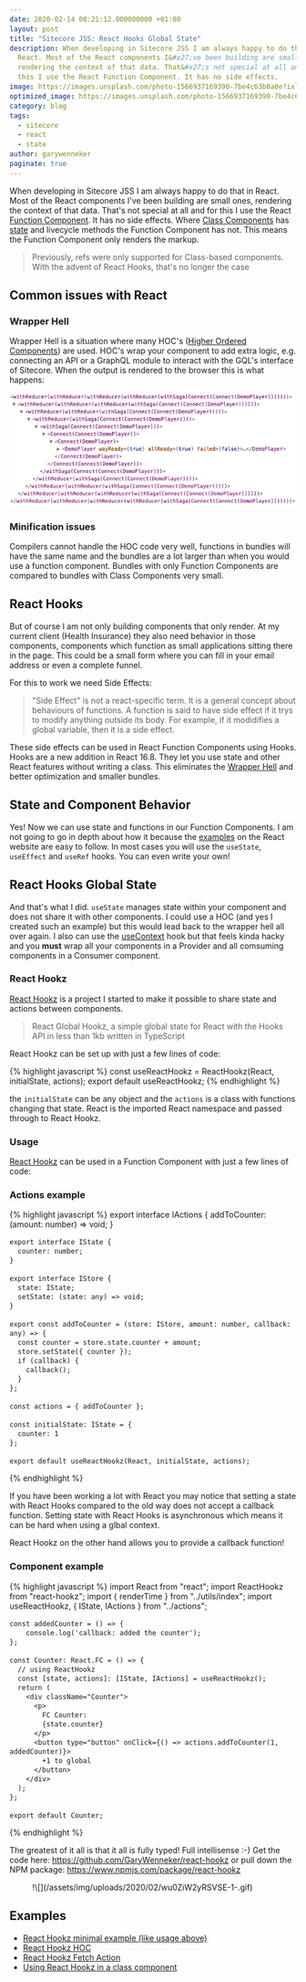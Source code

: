 ```yaml
---
date: 2020-02-14 08:21:12.000000000 +01:00
layout: post
title: "Sitecore JSS: React Hooks Global State"
description: When developing in Sitecore JSS I am always happy to do that in
  React. Most of the React components I&#x27;ve been building are small ones,
  rendering the context of that data. That&#x27;s not special at all and for
  this I use the React Function Component. It has no side effects.
image: https://images.unsplash.com/photo-1566937169390-7be4c63b8a0e?ixlib&#x3D;rb-1.2.1&amp;q&#x3D;80&amp;fm&#x3D;jpg&amp;crop&#x3D;entropy&amp;cs&#x3D;tinysrgb&amp;w&#x3D;1080&amp;fit&#x3D;max&amp;ixid&#x3D;eyJhcHBfaWQiOjExNzczfQ
optimized_image: https://images.unsplash.com/photo-1566937169390-7be4c63b8a0e?ixlib&#x3D;rb-1.2.1&amp;q&#x3D;80&amp;fm&#x3D;jpg&amp;crop&#x3D;entropy&amp;cs&#x3D;tinysrgb&amp;w&#x3D;1080&amp;fit&#x3D;max&amp;ixid&#x3D;eyJhcHBfaWQiOjExNzczfQ
category: blog
tags:
  - sitecore
  - react
  - state
author: garywenneker
paginate: true
---
```

When developing in Sitecore JSS I am always happy to do that in React. Most of the React components I've been building are small ones, rendering the context of that data. That's not special at all and for this I use the React [Function Component](https://reactjs.org/docs/components-and-props.html#function-and-class-components). It has no side effects. Where [Class Components](https://reactjs.org/docs/components-and-props.html#function-and-class-components) has [state](https://reactjs.org/docs/state-and-lifecycle.html) and livecycle methods the Function Component has not. This means the Function Component only renders the markup.

> Previously, refs were only supported for Class-based components. With the advent of React Hooks, that's no longer the case

## Common issues with React

### Wrapper Hell

Wrapper Hell is a situation where many HOC's ([Higher Ordered Components](https://reactjs.org/docs/higher-order-components.html)) are used. HOC's wrap your component to add extra logic, e.g. connecting an API or a GraphQL module to interact with the GQL's interface of Sitecore. When the output is rendered to the browser this is what happens:

![Wrapper Hell](/assets/img/uploads/2020/02/wrapper_hell_2.png)

### Minification issues

Compilers cannot handle the HOC code very well, functions in bundles will have the same name and the bundles are a lot larger than when you would use a function component. Bundles with only Function Components are compared to bundles with Class Components very small.

## React Hooks

But of course I am not only building components that only render. At my current client (Health Insurance) they also need behavior in those components, components which function as small applications sitting there in the page. This could be a small form where you can fill in your email address or even a complete funnel.

For this to work we need Side Effects:

> "Side Effect" is not a react-specific term. It is a general concept about behaviours of functions. A function is said to have side effect if it trys to modify anything outside its body. For example, if it modidifies a global variable, then it is a side effect.

These side effects can be used in React Function Components using Hooks. Hooks are a new addition in React 16.8. They let you use state and other React features without writing a class. This eliminates the [Wrapper Hell](https://reactjs.org/docs/hooks-intro.html#its-hard-to-reuse-stateful-logic-between-components) and better optimization and smaller bundles.

## State and Component Behavior

Yes! Now we can use state and functions in our Function Components. I am not going to go in depth about how it because the [examples](https://reactjs.org/docs/hooks-intro.html) on the React website are easy to follow. In most cases you will use the `useState`, `useEffect` and `useRef` hooks. You can even write your own!

## React Hooks Global State

And that's what I did. `useState` manages state within your component and does not share it with other components. I could use a HOC (and yes I created such an example) but this would lead back to the wrapper hell all over again. I also can use the [useContext](https://reactjs.org/docs/hooks-reference.html#usecontext) hook but that feels kinda hacky and you **must** wrap all your components in a Provider and all comsuming components in a Consumer component.

### React Hookz

[React Hookz](https://github.com/GaryWenneker/react-hookz/blob/master/README.md) is a project I started to make it possible to share state and actions between components.

> React Global Hookz, a simple global state for React with the Hooks API in less than 1kb written in TypeScript

React Hookz can be set up with just a few lines of code:

{% highlight javascript %}
    const useReactHookz = ReactHookz(React, initialState, actions);
    export default useReactHookz;
{% endhighlight %}

the `initialState` can be any object and the `actions` is a class with functions changing that state. React is the imported React namespace and passed through to React Hookz.

### Usage

[React Hookz](https://github.com/GaryWenneker/react-hookz/blob/master/README.md) can be used in a Function Component with just a few lines of code:

### Actions example

{% highlight javascript %}
    export interface IActions {
      addToCounter: (amount: number) => void;
    }

    export interface IState {
      counter: number;
    }

    export interface IStore {
      state: IState;
      setState: (state: any) => void;
    }

    export const addToCounter = (store: IStore, amount: number, callback: any) => {
      const counter = store.state.counter + amount;
      store.setState({ counter });
      if (callback) {
        callback();
      }
    };

    const actions = { addToCounter };

    const initialState: IState = {
      counter: 1
    };

    export default useReactHookz(React, initialState, actions);
{% endhighlight %}

If you have been working a lot with React you may notice that setting a state with React Hooks compared to the old way does not accept a callback function. Setting state with React Hooks is asynchronous which means it can be hard when using a glbal context.

React Hookz on the other hand allows you to provide a callback function!

### Component example

{% highlight javascript %}
    import React from "react";
    import ReactHookz from "react-hookz";
    import { renderTime } from "../utils/index";
    import useReactHookz, { IState, IActions } from "../actions";

    const addedCounter = () => {
        console.log('callback: added the counter');
    };

    const Counter: React.FC = () => {
      // using ReactHookz
      const [state, actions]: [IState, IActions] = useReactHookz();
      return (
        <div className="Counter">
          <p>
            FC Counter:
            {state.counter}
          </p>
          <button type="button" onClick={() => actions.addToCounter(1, addedCounter)}>
            +1 to global
          </button>
        </div>
      );
    };

    export default Counter;
{% endhighlight %}

The greatest of it all is that it all is fully typed! Full intellisense :-) Get the code here: <https://github.com/GaryWenneker/react-hookz> or pull down the NPM package: <https://www.npmjs.com/package/react-hookz>

<figure class="kg-image-card kg-width-full">!\[](/assets/img/uploads/2020/02/wu0ZiW2yRSVSE-1-.gif)</figure>

## Examples

* [React Hookz minimal example (like usage above)](https://codesandbox.io/s/react-hookz-global-state-vl5x7)
* [React Hookz HOC](https://codesandbox.io/s/react-hookz-hoc-112fy)
* [React Hookz Fetch Action](https://codesandbox.io/s/react-hookz-fetch-action-demo-ellw3)
* [Using React Hookz in a class component](https://codesandbox.io/s/react-hookz-class-component-hfimj)